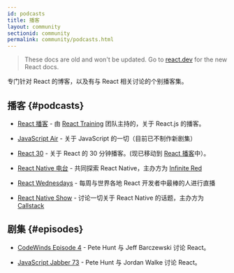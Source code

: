 ```yaml
---
id: podcasts
title: 播客
layout: community
sectionid: community
permalink: community/podcasts.html
---
```


<div class="scary">

> These docs are old and won't be updated. Go to [react.dev](https://react.dev/) for the new React docs.

</div>

专门针对 React 的博客，以及有与 React 相关讨论的个别播客集。

## 播客 {#podcasts}

- [React 播客](https://reactpodcast.simplecast.fm/) - 由 [React Training](https://reacttraining.com) 团队主持的，关于 React.js 的播客。

- [JavaScript Air](https://javascriptair.com/) - 关于 JavaScript 的一切（目前已不制作新剧集）

- [React 30](https://react30.com/) - 关于 React 的 30 分钟播客。(现已移动到 [React 播客](https://reactpodcast.simplecast.fm/)中）。

- [React Native 电台](https://reactnativeradio.com) - 共同探索 React Native，主办方为 [Infinite Red](https://infinite.red)

- [React Wednesdays](https://www.telerik.com/react-wednesdays) - 每周与世界各地 React 开发者中最棒的人进行直播

- [React Native Show](https://callstack.com/podcast-react-native-show) - 讨论一切关于 React Native 的话题，主办方为 [Callstack](https://callstack.com/?utm_campaign=Podcast&utm_source=reactjs_org&utm_medium=community_podcasts)

## 剧集 {#episodes}

- [CodeWinds Episode 4](https://codewinds.com/podcast/004.html) - Pete Hunt 与 Jeff Barczewski 讨论 React。


- [JavaScript Jabber 73](https://devchat.tv/js-jabber/073-jsj-react-with-pete-hunt-and-jordan-walke) - Pete Hunt 与 Jordan Walke 讨论 React。
